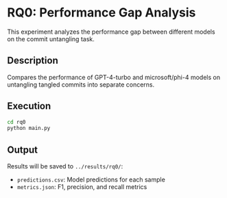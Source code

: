 # RQ0: Performance Gap Analysis

This experiment analyzes the performance gap between different models on the commit untangling task.

## Description

Compares the performance of GPT-4-turbo and microsoft/phi-4 models on untangling tangled commits into separate concerns.

## Execution

```bash
cd rq0
python main.py
```

## Output

Results will be saved to `../results/rq0/`:

- `predictions.csv`: Model predictions for each sample
- `metrics.json`: F1, precision, and recall metrics
